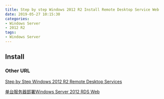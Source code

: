 ```yaml
---
title: Step by step Windows 2012 R2 Install Remote Desktop Service Web
date: 2019-05-27 10:15:30
categories:
- Windows Server
- 2012 R2
tags:
- Windows Server
---
```


## Install 



### Other URL

[Step by Step Windows 2012 R2 Remote Desktop Services](https://msfreaks.wordpress.com/2013/12/09/windows-2012-r2-remote-desktop-services-part-1/)

[单台服务器部署Windows Server 2012 RDS Web](https://www.crazycen.com/virtualization/1299.html)

